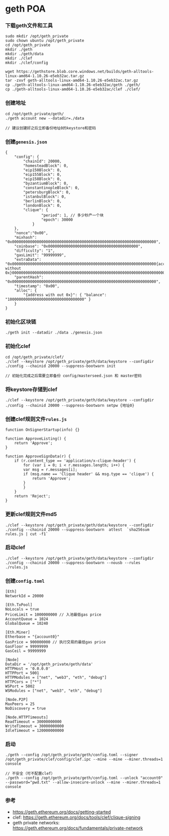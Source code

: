 # geth POA

### 下载geth文件和工具
    sudo mkdir /opt/geth_private
    sudo chown ubuntu /opt/geth_private
    cd /opt/geth_private
    mkdir ./geth
    mkdir ./geth/data
    mkdir ./clef
    mkdir ./clef/config

    wget https://gethstore.blob.core.windows.net/builds/geth-alltools-linux-amd64-1.10.26-e5eb32ac.tar.gz
    tar -zxvf geth-alltools-linux-amd64-1.10.26-e5eb32ac.tar.gz
    cp ./geth-alltools-linux-amd64-1.10.26-e5eb32ac/geth ./geth/
    cp ./geth-alltools-linux-amd64-1.10.26-e5eb32ac/clef ./clef/

### 创建地址
    cd /opt/geth_private/geth/
    ./geth account new --datadir=./data

    // 建议创建好之后立即备份地址0的keystore和密码

### 创建`genesis.json`
    {
        "config": {
            "chainId": 20000,
            "homesteadBlock": 0,
            "eip150Block": 0,
            "eip155Block": 0,
            "eip158Block": 0,
            "byzantiumBlock": 0,
            "constantinopleBlock": 0,
            "petersburgBlock": 0,
            "istanbulBlock": 0,
            "berlinBlock": 0,
            "londonBlock": 0,
            "clique": {
                    "period": 1, // 多少秒产一个块
                    "epoch": 30000
                }
        },
        "nonce":"0x00",
        "mixhash": "0x0000000000000000000000000000000000000000000000000000000000000000",
        "coinbase": "0x0000000000000000000000000000000000000000",
        "difficulty": "1",
        "gasLimit": "99999999",
        "extraData": "0x0000000000000000000000000000000000000000000000000000000000000000{account0 without 0x}0000000000000000000000000000000000000000000000000000000000000000000000000000000000000000000000000000000000000000000000000000000000",
        "parentHash": "0x0000000000000000000000000000000000000000000000000000000000000000",
        "timestamp": "0x00",
        "alloc": {
            "{address with out 0x}": { "balance": "1000000000000000000000000000000000" }
        }
    }

### 初始化区块链
    ./geth init --datadir ./data ./genesis.json

### 初始化clef
    cd /opt/geth_private/clef/
    ./clef --keystore /opt/geth_private/geth/data/keystore --configdir ./config --chainid 20000 --suppress-bootwarn init

    // 初始化完成之后需要立即备份 config/masterseed.json 和 master密码

### 将keystore存储到clef
    ./clef --keystore /opt/geth_private/geth/data/keystore --configdir ./config --chainid 20000 --suppress-bootwarn setpw {地址0}

### 创建clef规则文件`rules.js`
    function OnSignerStartup(info) {}

    function ApproveListing() {
        return 'Approve';
    }

    function ApproveSignData(r) {
        if (r.content_type == 'application/x-clique-header') {
            for (var i = 0; i < r.messages.length; i++) {
            var msg = r.messages[i];
            if (msg.name == 'Clique header' && msg.type == 'clique') {
                return 'Approve';
            }
            }
        }
        return 'Reject';
    }

### 更新clef规则文件md5
    ./clef --keystore /opt/geth_private/geth/data/keystore --configdir ./config --chainid 20000 --suppress-bootwarn  attest  `sha256sum rules.js | cut -f1`

### 启动clef
    ./clef --keystore /opt/geth_private/geth/data/keystore --configdir ./config --chainid 20000 --suppress-bootwarn --nousb --rules ./rules.js
    
### 创建`config.toml`
    [Eth]
    NetworkId = 20000

    [Eth.TxPool]
    NoLocals = true
    PriceLimit = 1000000000 // 入池最低gas price
    AccountQueue = 1024
    GlobalQueue = 10240

    [Eth.Miner]
    Etherbase = "{account0}"
    GasPrice = 900000000 // 执行交易的最低gas price
    GasFloor = 99999999
    GasCeil = 99999999

    [Node]
    DataDir = '/opt/geth_private/geth/data'
    HTTPHost = '0.0.0.0'
    HTTPPort = 5001
    HTTPModules = ["net", "web3", "eth", "debug"]
    HTTPCors = ["*"]
    WSPort = 5002
    WSModules = ["net", "web3", "eth", "debug"]

    [Node.P2P]
    MaxPeers = 25
    NoDiscovery = true

    [Node.HTTPTimeouts]
    ReadTimeout = 30000000000
    WriteTimeout = 30000000000
    IdleTimeout = 120000000000

### 启动
    ./geth --config /opt/geth_private/geth/config.toml --signer /opt/geth_private/clef/config/clef.ipc --mine --mine --miner.threads=1 console

    // 不安全（可不配置clef）
    ./geth --config /opt/geth_private/geth/config.toml --unlock "account0" --password="pwd.txt" --allow-insecure-unlock --mine --miner.threads=1 console

### 参考
- https://geth.ethereum.org/docs/getting-started
- clef: https://geth.ethereum.org/docs/tools/clef/clique-signing
- geth private networks: https://geth.ethereum.org/docs/fundamentals/private-network
